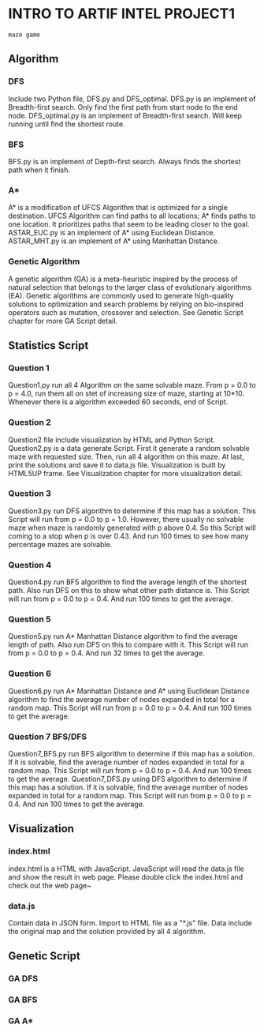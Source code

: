 # INTRO TO ARTIF INTEL PROJECT1
    maze game
## Algorithm
### DFS
Include two Python file, DFS.py and DFS_optimal.
DFS.py is an implement of Breadth-first search. Only find the first path from start node to the end node.
DFS_optimal.py is an implement of Breadth-first search. Will keep running until find the shortest route.
### BFS
BFS.py is an implement of Depth-first search. Always finds the shortest path when it finish.
### A*
A* is a modification of UFCS Algorithm that is optimized for a single destination.
UFCS Algorithm can find paths to all locations; A* finds paths to one location.
It prioritizes paths that seem to be leading closer to the goal.
ASTAR_EUC.py is an implement of A* using Euclidean Distance.
ASTAR_MHT.py is an implement of A* using Manhattan Distance.
### Genetic Algorithm
A genetic algorithm (GA) is a meta-heuristic inspired by the process of natural selection that belongs to the larger class of evolutionary algorithms (EA).
Genetic algorithms are commonly used to generate high-quality solutions to optimization and search problems by relying on bio-inspired operators such as mutation, crossover and selection.
See Genetic Script chapter for more GA Script detail.
## Statistics Script
### Question 1
Question1.py run all 4 Algorithm on the same solvable maze.
From p = 0.0 to p = 4.0, run them all on stet of increasing size of maze, starting at 10*10.
Whenever there is a algorithm exceeded 60 seconds, end of Script.
### Question 2
Question2 file include visualization by HTML and Python Script.
Question2.py is a data generate Script.
First it generate a random solvable maze with requested size.
Then, run all 4 algorithm on this maze.
At last, print the solutions and save it to data.js file.
Visualization is built by HTML5UP frame.
See Visualization chapter for more visualization detail.
### Question 3
Question3.py run DFS algorithm to determine if this map has a solution.
This Script will run from p = 0.0 to p = 1.0.
However, there usually no solvable maze when maze is randomly generated with p above 0.4.
So this Script will coming to a stop when p is over 0.43.
And run 100 times to see how many percentage mazes are solvable.
### Question 4
Question4.py run BFS algorithm to find the average length of the shortest path.
Also run DFS on this to show what other path distance is.
This Script will run from p = 0.0 to p = 0.4.
And run 100 times to  get the average.
### Question 5
Question5.py run A* Manhattan Distance algorithm to find the average length of path.
Also run DFS on this to compare with it.
This Script will run from p = 0.0 to p = 0.4.
And run 32 times to  get the average.
### Question 6
Question6.py run A* Manhattan Distance and A* using Euclidean Distance algorithm to find the average number of nodes expanded in total for a random map.
This Script will run from p = 0.0 to p = 0.4.
And run 100 times to  get the average.
### Question 7 BFS/DFS
Question7_BFS.py run BFS algorithm to determine if this map has a solution.
If it is solvable, find the average number of nodes expanded in total for a random map.
This Script will run from p = 0.0 to p = 0.4.
And run 100 times to  get the average.
Question7_DFS.py using DFS algorithm to determine if this map has a solution.
If it is solvable, find the average number of nodes expanded in total for a random map.
This Script will run from p = 0.0 to p = 0.4.
And run 100 times to  get the average.
## Visualization
### index.html
index.html is a HTML with JavaScript.
JavaScript will read the data.js file and show the result in web page.
Please double click the index.html and check out the web page~
### data.js
Contain data in JSON form. Import to HTML file as a "*.js" file.
Data include the original map and the solution provided by all 4 algorithm.
## Genetic Script
### GA DFS
### GA BFS
### GA A*
